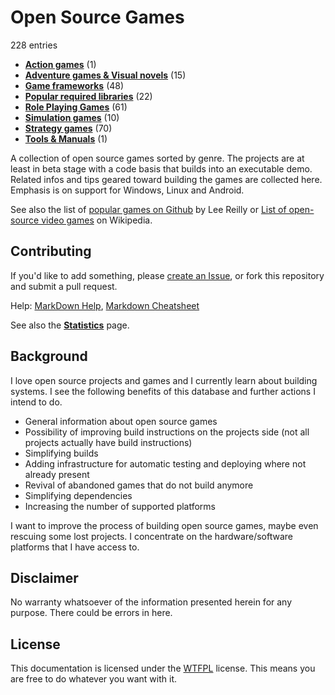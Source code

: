 # Open Source Games

[comment]: # (start of autogenerated content, do not edit)
228 entries
- **[Action games](games/action/_toc.md)** (1)
- **[Adventure games & Visual novels](games/adventure/_toc.md)** (15)
- **[Game frameworks](games/framework/_toc.md)** (48)
- **[Popular required libraries](games/library/_toc.md)** (22)
- **[Role Playing Games](games/rpg/_toc.md)** (61)
- **[Simulation games](games/simulation/_toc.md)** (10)
- **[Strategy games](games/strategy/_toc.md)** (70)
- **[Tools & Manuals](games/misc/_toc.md)** (1)

[comment]: # (end of autogenerated content)
A collection of open source games sorted by genre. The projects are at least in beta stage with a code basis that builds
into an executable demo. Related infos and tips geared toward building the games are collected here. Emphasis is on
support for Windows, Linux and Android.

See also the list of [popular games on Github](https://github.com/leereilly/games) by Lee Reilly or [List of open-source video games](https://en.wikipedia.org/wiki/List_of_open-source_video_games) on Wikipedia.

## Contributing

If you'd like to add something, please [create an Issue](https://github.com/Trilarion/opensourcegames/issues),
or fork this repository and submit a pull request.

Help: [MarkDown Help](https://help.github.com/articles/github-flavored-markdown), [Markdown Cheatsheet](https://github.com/adam-p/markdown-here/wiki/Markdown-Cheatsheet)

See also the **[Statistics](games/statistics.md)** page.

## Background

I love open source projects and games and I currently learn about building systems. I see the following benefits of this database
and further actions I intend to do.

- General information about open source games
- Possibility of improving build instructions on the projects side (not all projects actually have build instructions)
- Simplifying builds
- Adding infrastructure for automatic testing and deploying where not already present
- Revival of abandoned games that do not build anymore
- Simplifying dependencies
- Increasing the number of supported platforms

I want to improve the process of building open source games, maybe even rescuing some lost projects.
I concentrate on the hardware/software platforms that I have access to.

## Disclaimer
 
 No warranty whatsoever of the information presented herein for any purpose. There could be errors in here.

## License

This documentation is licensed under the [WTFPL](LICENSE) license. This means you are free to do whatever you want with it.

